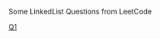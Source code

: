Some LinkedList Questions from LeetCode

[Q1](https://leetcode.com/problems/add-two-numbers/description/)
